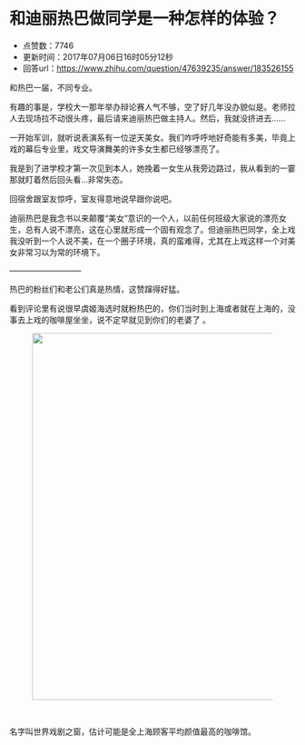 # 和迪丽热巴做同学是一种怎样的体验？
- 点赞数：7746
- 更新时间：2017年07月06日16时05分12秒
- 回答url：https://www.zhihu.com/question/47639235/answer/183526155
<body>
 <p data-pid="tGhUDEHR">和热巴一届，不同专业。</p>
 <p data-pid="wni6oyKy">有趣的事是，学校大一那年举办辩论赛人气不够，空了好几年没办貌似是。老师拉人去现场拉不动很头疼，最后请来迪丽热巴做主持人。然后，我就没挤进去……</p>
 <p data-pid="dPANpCcL">一开始军训，就听说表演系有一位逆天美女。我们咋呼呼地好奇能有多美，毕竟上戏的幕后专业里，戏文导演舞美的许多女生都已经够漂亮了。</p>
 <p data-pid="bf1xNAF2">我是到了进学校才第一次见到本人，她挽着一女生从我旁边路过，我从看到的一霎那就盯着然后回头看…非常失态。</p>
 <p data-pid="mLC-rkxG">回宿舍跟室友惊呼，室友得意地说早跟你说吧。</p>
 <p data-pid="CXzqsCR5">迪丽热巴是我念书以来颠覆“美女”意识的一个人，以前任何班级大家说的漂亮女生，总有人说不漂亮，这在心里就形成一个固有观念了。但迪丽热巴同学，全上戏我没听到一个人说不美，在一个圈子环境，真的蛮难得，尤其在上戏这样一个对美女非常习以为常的环境下。</p>
 <p data-pid="EQQgIE2Y">—————————</p>
 <p data-pid="bjlNDFyg">热巴的粉丝们和老公们真是热情，这赞蹿得好猛。</p>
 <p data-pid="KPhYMyO1">看到评论里有说很早虞姬海选时就粉热巴的，你们当时到上海或者就在上海的，没事去上戏的咖啡屋坐坐，说不定早就见到你们的老婆了 。</p>
 <figure>
  <img data-rawwidth="646" data-rawheight="432" src="https://pic1.zhimg.com/50/v2-c7d350482326f52f07b1197265aad37c_720w.jpg?source=1940ef5c" data-original-token="v2-c7d350482326f52f07b1197265aad37c" class="origin_image zh-lightbox-thumb" width="646" data-original="https://picx.zhimg.com/v2-c7d350482326f52f07b1197265aad37c_r.jpg?source=1940ef5c">
 </figure>
 <br>
 <p data-pid="MhGirjH-">名字叫世界戏剧之窗，估计可能是全上海顾客平均颜值最高的咖啡馆。</p>
</body>